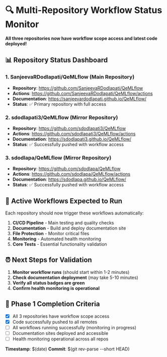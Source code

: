# 🔍 Multi-Repository Workflow Status Monitor

**All three repositories now have workflow scope access and latest code deployed!**

## 📊 **Repository Status Dashboard**

### **1. SanjeevaRDodlapati/QeMLflow** (Main Repository)
- **Repository**: https://github.com/SanjeevaRDodlapati/QeMLflow
- **Actions**: https://github.com/SanjeevaRDodlapati/QeMLflow/actions
- **Documentation**: https://sanjeevardodlapati.github.io/QeMLflow/
- **Status**: ✅ Primary repository with full access

### **2. sdodlapati3/QeMLflow** (Mirror Repository)
- **Repository**: https://github.com/sdodlapati3/QeMLflow
- **Actions**: https://github.com/sdodlapati3/QeMLflow/actions
- **Documentation**: https://sdodlapati3.github.io/QeMLflow/
- **Status**: ✅ Successfully pushed with workflow access

### **3. sdodlapa/QeMLflow** (Mirror Repository)
- **Repository**: https://github.com/sdodlapa/QeMLflow
- **Actions**: https://github.com/sdodlapa/QeMLflow/actions
- **Documentation**: https://sdodlapa.github.io/QeMLflow/
- **Status**: ✅ Successfully pushed with workflow access

## 🔧 **Active Workflows Expected to Run**

Each repository should now trigger these workflows automatically:

1. **CI/CD Pipeline** - Main testing and quality checks
2. **Documentation** - Build and deploy documentation site
3. **File Protection** - Monitor critical files
4. **Monitoring** - Automated health monitoring
5. **Core Tests** - Essential functionality validation

## ⏰ **Next Steps for Validation**

1. **Monitor workflow runs** (should start within 1-2 minutes)
2. **Check documentation deployment** (may take 5-10 minutes)
3. **Verify all status badges are green**
4. **Confirm health monitoring is operational**

## 🎯 **Phase 1 Completion Criteria**

- [x] All 3 repositories have workflow scope access
- [x] Code successfully pushed to all remotes
- [ ] All workflows running successfully (monitoring in progress)
- [ ] Documentation sites deployed and accessible
- [ ] Health monitoring operational across all repos

**Timestamp**: $(date)
**Commit**: $(git rev-parse --short HEAD)
